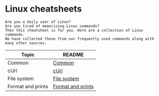 # Linux cheatsheets

    Are you a daily user of Linux? 
    Are you tired of memorizing Linux commands? 
    Then this cheatsheet is for you. Here are a collection of Linux commands. 
    We have collected these from our frequently used commands along with many other sources.  


| Topic                  | README |
| ---------------------- | ---------------- |
| Common                 | [Common](common.md) |
| cUrl                   | [cUrl](cUrl.md) |
| File system            | [File system](file-system.md) |
| Format and prints      | [Format and prints](format-and-prints.md) |
